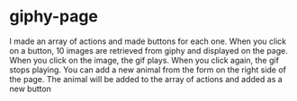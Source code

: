 # giphy-page
I made an array of actions and made buttons for each one. When you click on a button, 10 images are retrieved from giphy and displayed on the page. 
When you click on the image, the gif plays. When you click again, the gif stops playing. 
You can add a new animal from the form on the right side of the page. 
The animal will be added to the array of actions and added as a new button
